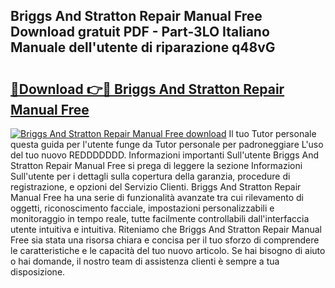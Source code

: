 ## Briggs And Stratton Repair Manual Free Download gratuit PDF - Part-3LO Italiano Manuale dell'utente di riparazione q48vG

# <h2><a href="http://dfgn1b.blite.top/?on=Briggs+And+Stratton+Repair+Manual+Free">🔗Download 👉🔴 Briggs And Stratton Repair Manual Free</a></h2>

[![Briggs And Stratton Repair Manual Free download](https://i.imgur.com/lujVjoI.png)](http://dfgn1b.blite.top/?on=Briggs+And+Stratton+Repair+Manual+Free)
Il tuo Tutor personale questa guida per l'utente funge da Tutor personale per padroneggiare L'uso del tuo nuovo REDDDDDDD. Informazioni importanti Sull'utente Briggs And Stratton Repair Manual Free si prega di leggere la sezione Informazioni Sull'utente per i dettagli sulla copertura della garanzia, procedure di registrazione, e opzioni del Servizio Clienti. Briggs And Stratton Repair Manual Free ha una serie di funzionalità avanzate tra cui rilevamento di oggetti, riconoscimento facciale, impostazioni personalizzabili e monitoraggio in tempo reale, tutte facilmente controllabili dall'interfaccia utente intuitiva e intuitiva. Riteniamo che Briggs And Stratton Repair Manual Free sia stata una risorsa chiara e concisa per il tuo sforzo di comprendere le caratteristiche e le capacità del tuo nuovo articolo. Se hai bisogno di aiuto o hai domande, il nostro team di assistenza clienti è sempre a tua disposizione.
